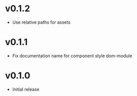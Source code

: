v0.1.2
==================
* Use relative paths for assets

v0.1.1
==================
* Fix documentation name for component style dom-module

v0.1.0
==================
* Initial release
